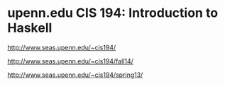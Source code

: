 # upenn.edu CIS 194: Introduction to Haskell

http://www.seas.upenn.edu/~cis194/

http://www.seas.upenn.edu/~cis194/fall14/

http://www.seas.upenn.edu/~cis194/spring13/
